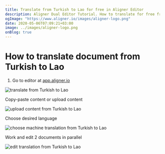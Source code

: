 ```yaml
---
title: Translate from Turkish to Lao for free in Aligner Editor
description: Aligner Dual Editor Tutorial. How to translate for free from Turkish to Lao. Aligner is multilingual document management platform. 
ogImage: "https://www.aligner.io/images/aligner-logo.png"
date: 2020-05-06T07:09:21+03:00
image: ../images/aligner-logo.png
onBlog: true
---
```


# How to translate document from Turkish to Lao

1. Go to editor at [app.aligner.io](https://app.aligner.io "Aligner App web page")

![translate from Turkish to Lao](../aligner-blank-editor.png "translate from Turkish to Lao")

Copy-paste content or upload content

![upload content from Turkish to Lao](../aligner-uploaded-document.png "upload content from Turkish to Lao")

Choose desired language

![choose machine translation from Turkish to Lao](../aligner-language-dropdown.png "choose machine translation from Turkish to Lao")

Work and edit 2 documents in parallel

![edit translation from Turkish to Lao](../aligner-double-sitded-editor.png "edit translation from Turkish to Lao")

